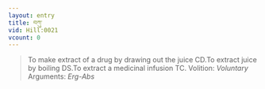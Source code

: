 ```yaml
---
layout: entry
title: བཀུ་
vid: Hill:0021
vcount: 0
---
```

> To make extract of a drug by drawing out the juice CD\.To extract juice by boiling DS\.To extract a medicinal infusion TC\.
> Volition: _Voluntary_
> Arguments: _Erg-Abs_


